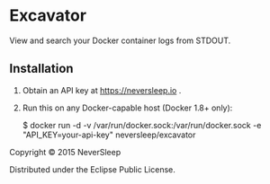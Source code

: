 # Excavator

View and search your Docker container logs from STDOUT.

## Installation

1. Obtain an API key at https://neversleep.io . 

2. Run this on any Docker-capable host (Docker 1.8+ only):


    $ docker run -d -v /var/run/docker.sock:/var/run/docker.sock -e "API_KEY=your-api-key" neversleep/excavator


Copyright © 2015 NeverSleep

Distributed under the Eclipse Public License.

